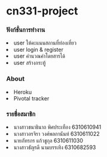 # cn331-project

### ฟังก์ชั่นการทำงาน
<li>user ให้คะแนนสถานที่ท่องเที่ยว</li>
<li>user login & register</li>
<li>user คำนวณค่าโดยสารได้</li>
<li>user สร้างกระทู้</li>


### About
<li>Heroku</li>
<li>Pivotal tracker</li>



### รายชื่อสมาชิก
<li>นางสาวชนาธินาถ พิศประเทือง 6310610941</li>
<li>นางสาวอรจิรา วงศ์พลกานันท์ 6310611022</li>
<li>นายภัทรกร แก้วชูกุล 6310611030</li>
<li>นางสาวธัญรดี นามบรรเทิง 6310682593</li>
